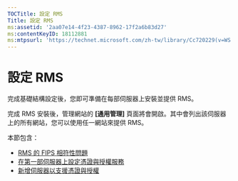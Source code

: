 ```yaml
---
TOCTitle: 設定 RMS
Title: 設定 RMS
ms:assetid: '2aa07e14-4f23-4387-8962-17f2a6b83d27'
ms:contentKeyID: 18112881
ms:mtpsurl: 'https://technet.microsoft.com/zh-tw/library/Cc720229(v=WS.10)'
---
```


設定 RMS
========

完成基礎結構設定後，您即可準備在每部伺服器上安裝並提供 RMS。

完成 RMS 安裝後，管理網站的 **\[通用管理\]** 頁面將會開啟。其中會列出該伺服器上的所有網站，您可以使用任一網站來提供 RMS。

本節包含：

-   [RMS 的 FIPS 相符性問題](https://technet.microsoft.com/720bdace-dcd8-431e-b0fa-01193782fe0b)
-   [在第一部伺服器上設定憑證與授權服務](https://technet.microsoft.com/cce29a2f-984f-48ed-9187-0eb68286ec5b)
-   [新增伺服器以支援憑證與授權](https://technet.microsoft.com/089ceb62-2a96-444f-ab42-1d5deaabd0c3)
